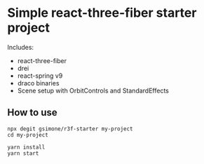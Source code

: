# Simple react-three-fiber starter project

Includes:

- react-three-fiber
- drei
- react-spring v9
- draco binaries
- Scene setup with OrbitControls and StandardEffects

## How to use

```
npx degit gsimone/r3f-starter my-project
cd my-project

yarn install
yarn start
```
